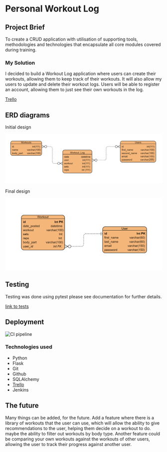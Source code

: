 # Personal Workout Log
## Project Brief

To create a CRUD application with utilisation of supporting tools, methodologies and technologies that encapsulate all core modules covered during training.

### My Solution

I decided to build a Workout Log application where users can create their workouts, allowing them to keep track of their workouts. It will also allow my users to update and delete their workout logs.
Users will be able to register an account, allowing them to just see their own workouts in the log.

[Trello](https://trello.com/b/30LbMCdG/individual-project) 

## ERD diagrams

Initial design 

![Initial ERD Diagram](/Documentation/Initial-ERD.png)

Final design

![Final ERD Diagram](/Documentation/final-ERD-diagram.png)


## Testing

Testing was done using pytest please see documentation for further details.

[link to tests](/Documentation/Test-reports/app-tests.png)

## Deployment

![CI pipeline](https://github.com/devops-cohort/thomas/blob/final/Documentation/deployment%20.png)

### Technologies used

- Python
- Flask
- Git
- Github
- SQLAlchemy
- [Trello](https://trello.com/b/30LbMCdG/individual-project) 
- Jenkins


## The future
Many things can be added, for the future. 
Add a feature where there is a library of workouts that the user can use, which will allow the ability to give recommendations to the user, helping them decide on a workout to do. maybe the ability to filter out workouts by body type. 
Another feature could be comparing your own workouts against the workouts of other users, allowing the user to track their progress against another user.




